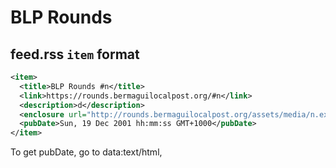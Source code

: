 # BLP Rounds

## feed.rss `item` format

```rss
<item>
  <title>BLP Rounds #n</title>
  <link>https://rounds.bermaguilocalpost.org/#n</link>
  <description>d</description>
  <enclosure url="http://rounds.bermaguilocalpost.org/assets/media/n.ext" length="l" type="t" />
  <pubDate>Sun, 19 Dec 2001 hh:mm:ss GMT+1000</pubDate>
</item>
```

To get pubDate, go to data:text/html,<script>// add a leading 0 to a number if it is only one digit
function addLeadingZero(num) {
  num = num.toString();
  while (num.length < 2) num = "0" + num;
  return num;
}

function buildRFC822Date(dateString) {
  const dayStrings = ["Sun", "Mon", "Tue", "Wed", "Thu", "Fri", "Sat"];
  const monthStrings = ["Jan", "Feb", "Mar", "Apr", "May", "Jun", "Jul", "Aug", "Sep", "Oct", "Nov", "Dec"];

  const timeStamp = Date.parse(dateString);
  const date = new Date(timeStamp);

  const day = dayStrings[date.getDay()];
  const dayNumber = addLeadingZero(date.getDate());
  const month = monthStrings[date.getMonth()];
  const year = date.getFullYear();
  const time = `${addLeadingZero(date.getHours())}:${addLeadingZero(date.getMinutes())}:00`;
  const timezone = date.getTimezoneOffset() === 0 ? "GMT" : "BST";

  //Wed, 02 Oct 2002 13:00:00 GMT
  return `${day}, ${dayNumber} ${month} ${year} ${time} ${timezone}`;
}

// date in GMT timezone
const exampleOne = buildRFC822Date(new Date().toISOString());

console.log(exampleOne);
</script>